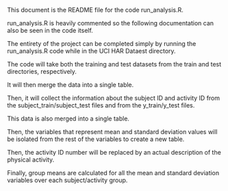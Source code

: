 This document is the README file for the code run_analysis.R.

run_analysis.R is heavily commented so the following documentation can also be seen in the code itself.

The entirety of the project can be completed simply by running the run_analysis.R code while in the
UCI HAR Dataest directory. 

The code will take both the training and test datasets from the train and test directories, respectively.

It will then merge the data into a single table.

Then, it will collect the information about the subject ID and activity ID from the subject_train/subject_test files
and from the y_train/y_test files.

This data is also merged into a single table.

Then, the variables that represent mean and standard deviation values will be isolated from the rest
of the variables to create a new table.

Then, the activity ID number will be replaced by an actual description of the physical activity.

Finally, group means are calculated for all the mean and standard deviation variables over each 
subject/activity group.